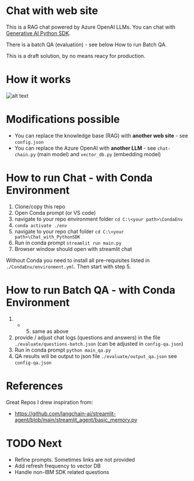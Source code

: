 # Chat with web site
This is a RAG chat powered by Azure OpenAI LLMs. You can chat with [Generative AI Python SDK](https://github.com/IBM/).

There is a batch QA (evaluation) - see below How to run Batch QA.

This is a draft solution, by no means reacy for production.

# How it works
![alt text](https://github.com/jcinert/Experiments/tree/main/LLM/RAG/Chat_with_PythonSDK/architecture2.png "Chat architecture")

# Modifications possible
- You can replace the knowledge base (RAG) with __another web site__ - see `config.json`
- You can replace the Azure OpenAI with __another LLM__ - see `chat-chain.py` (main model) and `vector_db.py` (embedding model)

# How to run Chat - with Conda Environment
1. Clone/copy this repo
2. Open Conda prompt (or VS code)
3. navigate to your repo environment folder `cd C:\<your path>\CondaEnv`
4. `conda activate ./env`
5. navigate to your repo chat folder `cd C:\<your path>\Chat_with_PythonSDK`
6. Run in conda prompt `streamlit run main.py`
7. Browser window should open with streamlit chat

Without Conda you need to install all pre-requisites listed in `./CondaEnv/environment.yml`. Then start with step 5.

# How to run Batch QA - with Conda Environment
1. - 5. same as above
6. provide / adjust chat logs (questions and answers) in the file `./evaluate/questions-batch.json` (can be adjusted in `config-qa.json`)
7. Run in conda prompt `python main_qa.py`
7. QA results will be output to json file `./evaluate/output_qa.json` see `config-qa.json`

# References
Great Repos I drew inspiration from:
- https://github.com/langchain-ai/streamlit-agent/blob/main/streamlit_agent/basic_memory.py

# TODO Next
- Refine prompts. Sometimes links are not provided
- Add refresh frequency to vector DB
- Handle non-IBM SDK related questions
